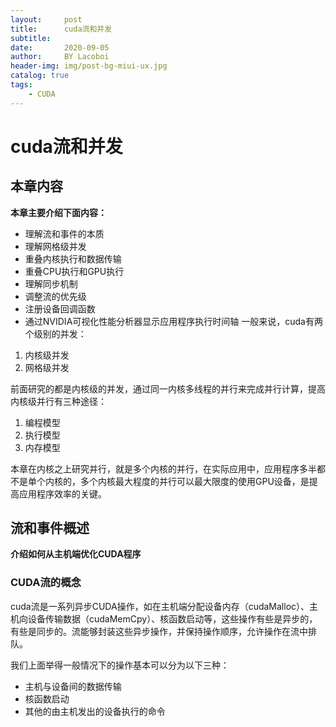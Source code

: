 ```yaml
---
layout:     post
title:      cuda流和并发
subtitle:   
date:       2020-09-05
author:     BY Lacoboi
header-img: img/post-bg-miui-ux.jpg
catalog: true
tags:
    - CUDA
---
```


# cuda流和并发

## 本章内容

**本章主要介绍下面内容：**
- 理解流和事件的本质
- 理解网格级并发
- 重叠内核执行和数据传输
- 重叠CPU执行和GPU执行
- 理解同步机制
- 调整流的优先级
- 注册设备回调函数
- 通过NVIDIA可视化性能分析器显示应用程序执行时间轴
一般来说，cuda有两个级别的并发：
1. 内核级并发
2. 网格级并发

前面研究的都是内核级的并发，通过同一内核多线程的并行来完成并行计算，提高内核级并行有三种途径：
1. 编程模型
2. 执行模型
3. 内存模型

本章在内核之上研究并行，就是多个内核的并行，在实际应用中，应用程序多半都不是单个内核的，多个内核最大程度的并行可以最大限度的使用GPU设备，是提高应用程序效率的关键。

## 流和事件概述
**介绍如何从主机端优化CUDA程序**

### CUDA流的概念

cuda流是一系列异步CUDA操作，如在主机端分配设备内存（cudaMalloc）、主机向设备传输数据（cudaMemCpy）、核函数启动等，这些操作有些是异步的，有些是同步的。流能够封装这些异步操作，并保持操作顺序，允许操作在流中排队。

我们上面举得一般情况下的操作基本可以分为以下三种：
- 主机与设备间的数据传输
- 核函数启动
- 其他的由主机发出的设备执行的命令

